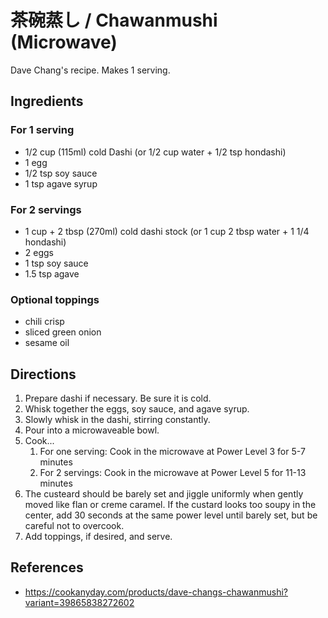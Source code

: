 # 茶碗蒸し / Chawanmushi (Microwave)

Dave Chang's recipe. Makes 1 serving.

## Ingredients

### For 1 serving

- 1/2 cup (115ml) cold Dashi (or 1/2 cup water + 1/2 tsp hondashi)
- 1 egg
- 1/2 tsp soy sauce
- 1 tsp agave syrup

### For 2 servings

- 1 cup + 2 tbsp (270ml) cold dashi stock (or 1 cup 2 tbsp water + 1 1/4 hondashi)
- 2 eggs
- 1 tsp soy sauce
- 1.5 tsp agave

### Optional toppings
- chili crisp
- sliced green onion
- sesame oil

## Directions

1. Prepare dashi if necessary. Be sure it is cold.
2. Whisk together the eggs, soy sauce, and agave syrup.
3. Slowly whisk in the dashi, stirring constantly.
4. Pour into a microwaveable bowl. 
5. Cook...
   1. For one serving: Cook in the microwave at Power Level 3 for 5-7 minutes
   2. For 2 servings: Cook in the microwave at Power Level 5 for 11-13 minutes
6. The custeard should be barely set and jiggle uniformly when gently moved like flan or creme caramel. If the custard looks too soupy in the center, add 30 seconds at the same power level until barely set, but be careful not to overcook.
7. Add toppings, if desired, and serve.

## References

- <https://cookanyday.com/products/dave-changs-chawanmushi?variant=39865838272602>
